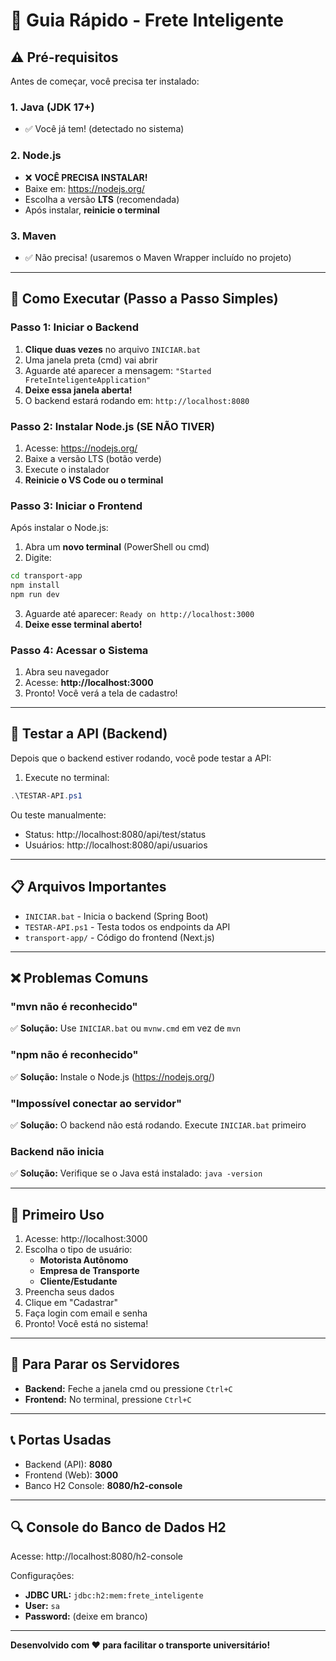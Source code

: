 # 🚀 Guia Rápido - Frete Inteligente

## ⚠️ Pré-requisitos

Antes de começar, você precisa ter instalado:

### 1. Java (JDK 17+)
- ✅ Você já tem! (detectado no sistema)

### 2. Node.js
- ❌ **VOCÊ PRECISA INSTALAR!**
- Baixe em: https://nodejs.org/
- Escolha a versão **LTS** (recomendada)
- Após instalar, **reinicie o terminal**

### 3. Maven
- ✅ Não precisa! (usaremos o Maven Wrapper incluído no projeto)

---

## 🎯 Como Executar (Passo a Passo Simples)

### Passo 1: Iniciar o Backend

1. **Clique duas vezes** no arquivo `INICIAR.bat`
2. Uma janela preta (cmd) vai abrir
3. Aguarde até aparecer a mensagem: `"Started FreteInteligenteApplication"`
4. **Deixe essa janela aberta!**
5. O backend estará rodando em: `http://localhost:8080`

### Passo 2: Instalar Node.js (SE NÃO TIVER)

1. Acesse: https://nodejs.org/
2. Baixe a versão LTS (botão verde)
3. Execute o instalador
4. **Reinicie o VS Code ou o terminal**

### Passo 3: Iniciar o Frontend

Após instalar o Node.js:

1. Abra um **novo terminal** (PowerShell ou cmd)
2. Digite:
```bash
cd transport-app
npm install
npm run dev
```
3. Aguarde até aparecer: `Ready on http://localhost:3000`
4. **Deixe esse terminal aberto!**

### Passo 4: Acessar o Sistema

1. Abra seu navegador
2. Acesse: **http://localhost:3000**
3. Pronto! Você verá a tela de cadastro!

---

## 🧪 Testar a API (Backend)

Depois que o backend estiver rodando, você pode testar a API:

1. Execute no terminal:
```powershell
.\TESTAR-API.ps1
```

Ou teste manualmente:
- Status: http://localhost:8080/api/test/status
- Usuários: http://localhost:8080/api/usuarios

---

## 📋 Arquivos Importantes

- `INICIAR.bat` - Inicia o backend (Spring Boot)
- `TESTAR-API.ps1` - Testa todos os endpoints da API
- `transport-app/` - Código do frontend (Next.js)

---

## ❌ Problemas Comuns

### "mvn não é reconhecido"
✅ **Solução:** Use `INICIAR.bat` ou `mvnw.cmd` em vez de `mvn`

### "npm não é reconhecido"
✅ **Solução:** Instale o Node.js (https://nodejs.org/)

### "Impossível conectar ao servidor"
✅ **Solução:** O backend não está rodando. Execute `INICIAR.bat` primeiro

### Backend não inicia
✅ **Solução:** Verifique se o Java está instalado: `java -version`

---

## 🎉 Primeiro Uso

1. Acesse: http://localhost:3000
2. Escolha o tipo de usuário:
   - **Motorista Autônomo**
   - **Empresa de Transporte**
   - **Cliente/Estudante**
3. Preencha seus dados
4. Clique em "Cadastrar"
5. Faça login com email e senha
6. Pronto! Você está no sistema!

---

## 🛑 Para Parar os Servidores

- **Backend:** Feche a janela cmd ou pressione `Ctrl+C`
- **Frontend:** No terminal, pressione `Ctrl+C`

---

## 📞 Portas Usadas

- Backend (API): **8080**
- Frontend (Web): **3000**
- Banco H2 Console: **8080/h2-console**

---

## 🔍 Console do Banco de Dados H2

Acesse: http://localhost:8080/h2-console

Configurações:
- **JDBC URL:** `jdbc:h2:mem:frete_inteligente`
- **User:** `sa`
- **Password:** (deixe em branco)

---

**Desenvolvido com ❤️ para facilitar o transporte universitário!**

